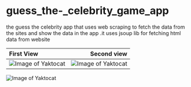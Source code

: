 # guess_the-_celebrity_game_app
the guess the celebrity app that uses web scraping to fetch the data from the sites and show the data in the app .it uses jsoup lib for fetching html data from website


| First View | Second view |
| :---         |          ---: |
| ![Image of Yaktocat](https://1.bp.blogspot.com/-G1-6PG2BajA/XYS-Sjb8jdI/AAAAAAAABrQ/P8AG6Pfa4-M4OdghvKclgInWfxVnvNLyACPcBGAYYCw/s400/device-2019-09-20-172506.png)   | ![Image of Yaktocat](https://1.bp.blogspot.com/-WHcQ61xPzXw/XYS-SM7ywUI/AAAAAAAABrM/F-Dz7qwHpHURmyzP06rol9sw7FC7NrSTQCPcBGAYYCw/s400/device-2019-09-20-172412.png) |

![Image of Yaktocat](https://www.google.com/url?sa=i&source=images&cd=&ved=2ahUKEwjtgs640Y_lAhUk7nMBHVIlB48QjRx6BAgBEAQ&url=https%3A%2F%2Fbuffer.com%2Flibrary%2Fanimated-gifs&psig=AOvVaw3B1CLtsz05Mhgsns9jLi0a&ust=1570726258261372)  
